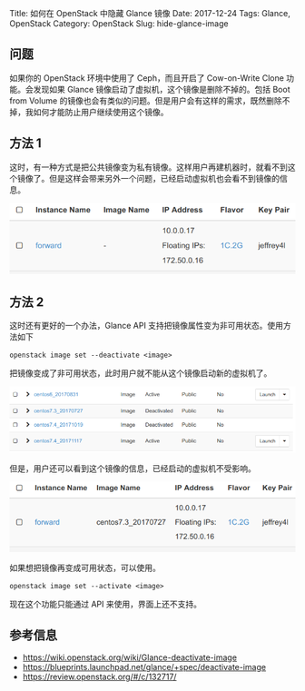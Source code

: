 Title: 如何在 OpenStack 中隐藏 Glance 镜像
Date: 2017-12-24
Tags: Glance, OpenStack
Category: OpenStack
Slug: hide-glance-image

## 问题
如果你的 OpenStack 环境中使用了 Ceph，而且开启了 Cow-on-Write Clone 功能。会发现如果 Glance 镜像启动了虚拟机，这个镜像是删除不掉的。包括 Boot from Volume 的镜像也会有类似的问题。但是用户会有这样的需求，既然删除不掉，我如何才能防止用户继续使用这个镜像。

## 方法 1

这时，有一种方式是把公共镜像变为私有镜像。这样用户再建机器时，就看不到这个镜像了。但是这样会带来另外一个问题，已经启动虚拟机也会看不到镜像的信息。

![instance-without-image-info](images/glance-deactivate/instance-without-image-info.png)

## 方法 2

这时还有更好的一个办法，Glance API 支持把镜像属性变为非可用状态。使用方法如下

    openstack image set --deactivate <image>

把镜像变成了非可用状态，此时用户就不能从这个镜像启动新的虚拟机了。

![image-can-not-boot](images/glance-deactivate/image-can-not-boot.png)

但是，用户还可以看到这个镜像的信息，已经启动的虚拟机不受影响。

![instance-without-image-info](images/glance-deactivate/instance-with-image-info.png)


如果想把镜像再变成可用状态，可以使用。

    openstack image set --activate <image>

现在这个功能只能通过 API 来使用，界面上还不支持。

## 参考信息

* https://wiki.openstack.org/wiki/Glance-deactivate-image
* https://blueprints.launchpad.net/glance/+spec/deactivate-image
* https://review.openstack.org/#/c/132717/
